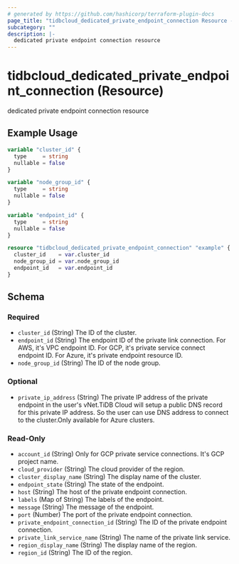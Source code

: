 ```yaml
---
# generated by https://github.com/hashicorp/terraform-plugin-docs
page_title: "tidbcloud_dedicated_private_endpoint_connection Resource - terraform-provider-tidbcloud"
subcategory: ""
description: |-
  dedicated private endpoint connection resource
---
```


# tidbcloud_dedicated_private_endpoint_connection (Resource)

dedicated private endpoint connection resource

## Example Usage

```terraform
variable "cluster_id" {
  type     = string
  nullable = false
}

variable "node_group_id" {
  type     = string
  nullable = false
}

variable "endpoint_id" {
  type     = string
  nullable = false
}

resource "tidbcloud_dedicated_private_endpoint_connection" "example" {
  cluster_id    = var.cluster_id
  node_group_id = var.node_group_id
  endpoint_id   = var.endpoint_id
}
```

<!-- schema generated by tfplugindocs -->
## Schema

### Required

- `cluster_id` (String) The ID of the cluster.
- `endpoint_id` (String) The endpoint ID of the private link connection.
For AWS, it's VPC endpoint ID.
For GCP, it's private service connect endpoint ID.
For Azure, it's private endpoint resource ID.
- `node_group_id` (String) The ID of the node group.

### Optional

- `private_ip_address` (String) The private IP address of the private endpoint in the user's vNet.TiDB Cloud will setup a public DNS record for this private IP address. So the user can use DNS address to connect to the cluster.Only available for Azure clusters.

### Read-Only

- `account_id` (String) Only for GCP private service connections. It's GCP project name.
- `cloud_provider` (String) The cloud provider of the region.
- `cluster_display_name` (String) The display name of the cluster.
- `endpoint_state` (String) The state of the endpoint.
- `host` (String) The host of the private endpoint connection.
- `labels` (Map of String) The labels of the endpoint.
- `message` (String) The message of the endpoint.
- `port` (Number) The port of the private endpoint connection.
- `private_endpoint_connection_id` (String) The ID of the private endpoint connection.
- `private_link_service_name` (String) The name of the private link service.
- `region_display_name` (String) The display name of the region.
- `region_id` (String) The ID of the region.
